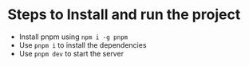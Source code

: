 # Steps to Install and run the project

- Install pnpm using `npm i -g pnpm`
- Use `pnpm i` to install the dependencies
- Use `pnpm dev` to start the server
